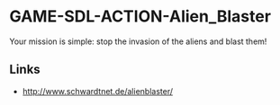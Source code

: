 # GAME-SDL-ACTION-Alien_Blaster
Your mission is simple: stop the invasion of the aliens and blast them!


## Links
* http://www.schwardtnet.de/alienblaster/
